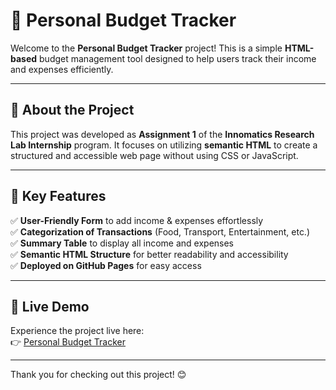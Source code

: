 # 📌 Personal Budget Tracker

Welcome to the **Personal Budget Tracker** project! This is a simple **HTML-based** budget management tool designed to help users track their income and expenses efficiently.

---

## 📖 About the Project
This project was developed as **Assignment 1** of the **Innomatics Research Lab Internship** program. It focuses on utilizing **semantic HTML** to create a structured and accessible web page without using CSS or JavaScript.

---

## 🎯 Key Features
✅ **User-Friendly Form** to add income & expenses effortlessly  
✅ **Categorization of Transactions** (Food, Transport, Entertainment, etc.)  
✅ **Summary Table** to display all income and expenses  
✅ **Semantic HTML Structure** for better readability and accessibility  
✅ **Deployed on GitHub Pages** for easy access  

---

## 🔗 Live Demo
Experience the project live here:  
👉 [Personal Budget Tracker](https://jaswanthchalla.github.io/innomaticsInternshipTask1/)

---


Thank you for checking out this project! 😊

